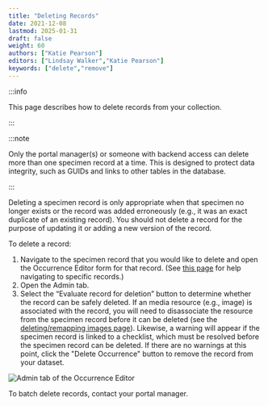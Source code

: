 ```yaml
---
title: "Deleting Records"
date: 2021-12-08
lastmod: 2025-01-31
draft: false
weight: 60
authors: ["Katie Pearson"]
editors: ["Lindsay Walker","Katie Pearson"]
keywords: ["delete","remove"]
---
```


:::info

This page describes how to delete records from your collection.

:::

:::note

Only the portal manager(s) or someone with backend access can delete more than one specimen record at a time. This is designed to protect data integrity, such as GUIDs and links to other tables in the database.

:::

Deleting a specimen record is only appropriate when that specimen no longer exists or the record was added erroneously (e.g., it was an exact duplicate of an existing record). You should not delete a record for the purpose of updating it or adding a new version of the record.

To delete a record:
1) Navigate to the specimen record that you would like to delete and open the Occurrence Editor form for that record. (See [this page](/docs/Data_Editor/Editing_Searching_Records) for help navigating to specific records.)
2) Open the Admin tab.
3) Select the “Evaluate record for deletion” button to determine whether the record can be safely deleted. If an media resource (e.g., image) is associated with the record, you will need to disassociate the resource from the specimen record before it can be deleted (see the [deleting/remapping images page](/docs/Collection_Manager_Guide/deleting_records)). Likewise, a warning will appear if the specimen record is linked to a checklist, which must be resolved before the specimen record can be deleted. If there are no warnings at this point, click the "Delete Occurrence" button to remove the record from your dataset.

![Admin tab of the Occurrence Editor](/img/admintab_delete.png)

To batch delete records, contact your portal manager.